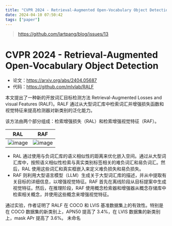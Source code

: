 ```yaml
---
title: "CVPR 2024 - Retrieval-Augmented Open-Vocabulary Object Detection"
date: 2024-04-10 07:50:42
tags: ["paper"]
---
```


<!--more-->

> <https://github.com/lartpang/blog/issues/13>

# CVPR 2024 - Retrieval-Augmented Open-Vocabulary Object Detection

* 论文：<https://arxiv.org/abs/2404.05687>
* 代码：<https://github.com/mlvlab/RALF>

本文提出了一种新的开放词汇目标检测方法 Retrieval-Augmented Losses and visual Features (RALF)。RALF 通过从大型词汇库中检索词汇并增强损失函数和视觉特征来提高检测器对新类别的泛化能力。

该方法由两个部分组成：检索增强损失（RAL）和检索增强视觉特征（RAF）。

| RAL                                                                                             | RAF                                                                                             |
| ----------------------------------------------------------------------------------------------- | ----------------------------------------------------------------------------------------------- |
| ![image](https://github.com/lartpang/blog/assets/26847524/6b98d3d3-7a4c-4083-9984-bb29e83fd7fe) | ![image](https://github.com/lartpang/blog/assets/26847524/dceade62-4d39-4246-a6cd-edc389575e45) |

* RAL 通过使用与负词汇库的语义相似性的距离来优化嵌入空间。通过从大型词汇库中，按照语义相似性检索与真实类别标签相关的难负词汇和易负词汇。然后，RAL 使用这些词汇和真实框嵌入来定义难负损失和易负损失。
* RAF 则利用大型语言模型（LLM）生成关于大型词汇库的描述，并从中提取有关目标的详细信息，以增强视觉特征。RAF 首先在离线阶段从目标提案中生成视觉特征。然后，在推理阶段，RAF 使用概念检索器和增强器从概念存储库中检索相关概念，并使用这些概念来增强视觉特征。

通过实验，作者证明了 RALF 在 COCO 和 LVIS 基准数据集上的有效性。特别是在 COCO 数据集的新类别上，APN50 提高了 3.4%，在 LVIS 数据集的新类别上，mask APr 提高了 3.6%。 未命名